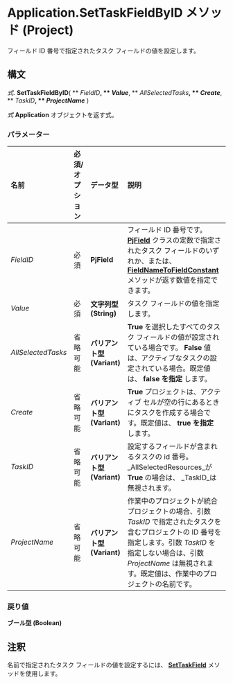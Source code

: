 
# Application.SetTaskFieldByID メソッド (Project)

フィールド ID 番号で指定されたタスク フィールドの値を設定します。


## 構文

 _式_. **SetTaskFieldByID**( ** _FieldID_**, ** _Value_**, ** _AllSelectedTasks_**, ** _Create_**, ** _TaskID_**, ** _ProjectName_** )

 _式_ **Application** オブジェクトを返す式。


### パラメーター



|**名前**|**必須/オプション**|**データ型**|**説明**|
|:-----|:-----|:-----|:-----|
| _FieldID_|必須|**PjField**|フィールド ID 番号です。 **[PjField](f0df0929-921c-1f33-ab42-192efdaeb64d.md)** クラスの定数で指定されたタスク フィールドのいずれか、または、 **[FieldNameToFieldConstant](0830db06-22a7-3ca5-c9ca-f9efbc360767.md)** メソッドが返す数値を指定できます。|
| _Value_|必須|**文字列型 (String)**|タスク フィールドの値を指定します。|
| _AllSelectedTasks_|省略可能|**バリアント型 (Variant)**|**True** を選択したすべてのタスク フィールドの値が設定されている場合です。 **False** 値は、アクティブなタスクの設定されている場合。既定値は、 **false を指定** します。|
| _Create_|省略可能|**バリアント型 (Variant)**|**True** プロジェクトは、アクティブ セルが空の行にあるときにタスクを作成する場合です。既定値は、 **true を指定** します。|
| _TaskID_|省略可能|**バリアント型 (Variant)**|設定するフィールドが含まれるタスクの id 番号。 _AllSelectedResources_が **True** の場合は、 _TaskID_は無視されます。|
| _ProjectName_|省略可能|**バリアント型 (Variant)**|作業中のプロジェクトが統合プロジェクトの場合、引数  _TaskID_ で指定されたタスクを含むプロジェクトの ID 番号を指定します。引数 _TaskID_ を指定しない場合は、引数 _ProjectName_ は無視されます。既定値は、作業中のプロジェクトの名前です。|

### 戻り値

 **ブール型 (Boolean)**


## 注釈

名前で指定されたタスク フィールドの値を設定するには、 **[SetTaskField](44e3df27-8924-ecbb-b655-7dab9a51d96f.md)** メソッドを使用します。


